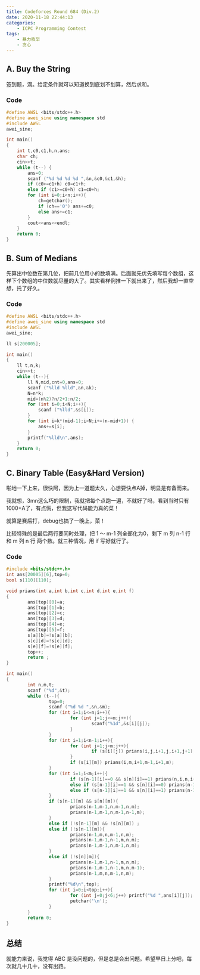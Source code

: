 ```yaml
---
title: Codeforces Round 684 (Div.2)
date: 2020-11-18 22:44:13
categories:
	- ICPC Programming Contest
tags:
	- 暴力枚举
	- 贪心
---
```


## A. Buy the String

签到题，滴。给定条件就可以知道换到底划不划算，然后求和。

### Code

```cpp
#define AWSL <bits/stdc++.h>
#define awei_sine using namespace std
#include AWSL
awei_sine;

int main()
{
	int t,c0,c1,h,n,ans;
	char ch;
	cin>>t;
	while (t--) {
		ans=0;
		scanf ("%d %d %d %d ",&n,&c0,&c1,&h);
		if (c0>=c1+h) c0=c1+h;
		else if (c1>=c0+h) c1=c0+h;
		for (int i=0;i<n;i++){
			ch=getchar();
			if (ch=='0') ans+=c0;
			else ans+=c1;
		}
		cout<<ans<<endl;
	}
	return 0;
}
```

## B. Sum of Medians

先算出中位数在第几位，把前几位用小的数填满。后面就先优先填写每个数组，这样下个数组的中位数就尽量的大了。其实看样例推一下就出来了，然后我却一直空想，托了好久。

### Code

```cpp
#define AWSL <bits/stdc++.h>
#define awei_sine using namespace std
#include AWSL
awei_sine;

ll s[200005];

int main()
{
	ll t,n,k;
	cin>>t;
	while (t--){
		ll N,mid,cnt=0,ans=0;
		scanf ("%lld %lld",&n,&k);
		N=n*k;
		mid=(n%2)?n/2+1:n/2;
		for (int i=0;i<N;i++){
			scanf ("%lld",&s[i]);
		}
		for (int i=k*(mid-1);i<N;i+=(n-mid+1)) {
			ans+=s[i];
		}
		printf("%lld\n",ans);
	}
	return 0;
}
```

## C. Binary Table (Easy&Hard Version)

啪地一下上来，很快阿，因为上一道题太久，心想要快点A掉，明显是有备而来。

我就想，3mn这么巧的限制，我就把每个点跑一遍，不就好了吗，看到当时只有1000+A了，有点慌，但我这写代码能力真的菜！<div class='heimu'>就算是赛后打，debug也搞了一晚上，菜！</div>

比较特殊的是最后两行要同时处理，把 1 ～ m-1 列全部化为0，剩下 m 列 n-1 行和 m 列 n 行 两个数。就三种情况，用 if 写好就行了。

### Code

```cpp
#include <bits/stdc++.h>
int ans[20005][6],top=0;
bool s[110][110];

void prians(int a,int b,int c,int d,int e,int f)
{
        ans[top][0]=a;
        ans[top][1]=b;
        ans[top][2]=c;
        ans[top][3]=d;
        ans[top][4]=e;
        ans[top][5]=f;
        s[a][b]=!s[a][b];
        s[c][d]=!s[c][d];
        s[e][f]=!s[e][f];
        top++;
        return ;
}

int main()
{
        int n,m,t;
        scanf ("%d",&t);
        while (t--){
                top=0;
                scanf ("%d %d ",&n,&m);
                for (int i=1;i<=n;i++){
                        for (int j=1;j<=m;j++){
                                scanf("%1d",&s[i][j]);
                        }
                }
                for (int i=1;i<n-1;i++){
                        for (int j=1;j<m;j++){
                                if (s[i][j]) prians(i,j,i+1,j,i+1,j+1);
                        }
                        if (s[i][m]) prians(i,m,i+1,m-1,i+1,m);
                }
                for (int i=1;i<m;i++){
                        if (s[n-1][i]==0 && s[n][i]==1) prians(n,i,n,i+1,n-1,i+1);
                        else if (s[n-1][i]==1 && s[n][i]==0) prians(n-1,i,n,i+1,n-1,i+1);
                        else if (s[n-1][i]==1 && s[n][i]==1) prians(n-1,i,n,i,n-1,i+1);
                }
                if (s[n-1][m] && s[n][m]){
                        prians(n-1,m-1,n,m-1,n,m);
                        prians(n-1,m-1,n,m-1,n-1,m);
                }
                else if (!s[n-1][m] && !s[n][m]) ;
                else if (!s[n-1][m]){
                        prians(n-1,m,n,m-1,n,m);
                        prians(n-1,m-1,n-1,m,n,m);
                        prians(n-1,m-1,n,m-1,n,m);
                }
                else if (!s[n][m]){
                        prians(n-1,m-1,n-1,m,n,m);
                        prians(n-1,m-1,n-1,m,n,m-1);
                        prians(n-1,m,n,m-1,n,m);
                }
            	printf("%d\n",top);
                for (int i=0;i<top;i++){
                        for (int j=0;j<6;j++) printf("%d ",ans[i][j]);
                        putchar('\n');
                }
        }
        return 0;
}
```



## 总结

就能力来说，我觉得 ABC 是没问题的，但是总是会出问题。希望早日上分吧，每次就几十几十，没有出路。